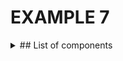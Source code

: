 # EXAMPLE 7

<details>
  <summary>
  ## List of components
  </summary>
  
  1. Arduino
  2. Two LEDs
  3. Two resistors
  4. Breadboard
  5. Jumpers
</details>
